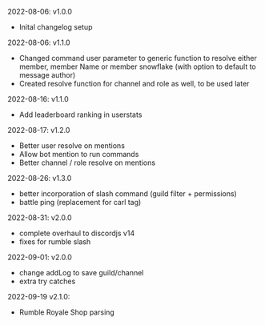 2022-08-06: v1.0.0
- Inital changelog setup

2022-08-06: v1.1.0
- Changed command user parameter to generic function to resolve either member, member Name or member snowflake (with option to default to message author)
- Created resolve function for channel and role as well, to be used later

2022-08-16: v1.1.0
- Add leaderboard ranking in userstats

2022-08-17: v1.2.0
- Better user resolve on mentions
- Allow bot mention to run commands
- Better channel / role resolve on mentions

2022-08-26: v1.3.0
- better incorporation of slash command (guild filter + permissions)
- battle ping (replacement for carl tag)

2022-08-31: v2.0.0
- complete overhaul to discordjs v14
- fixes for rumble slash

2022-09-01: v2.0.0
- change addLog to save guild/channel
- extra try catches

2022-09-19 v2.1.0:
- Rumble Royale Shop parsing
